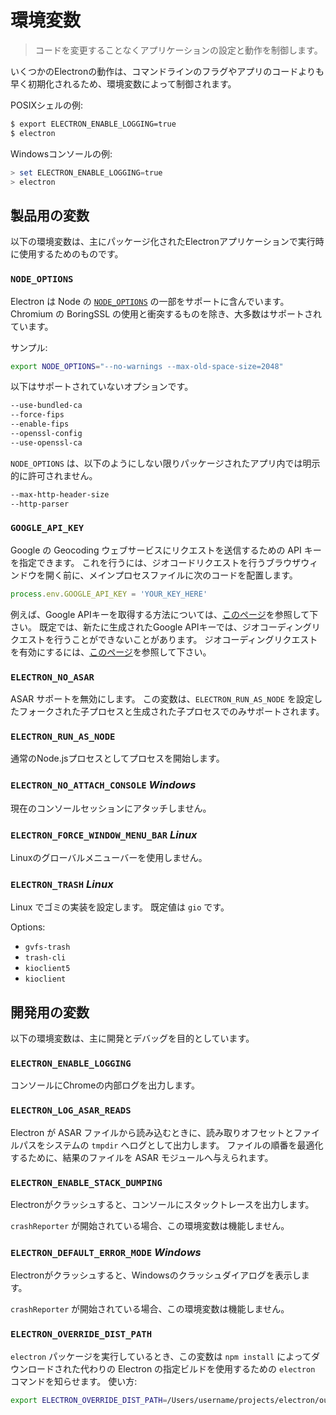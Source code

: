 # 環境変数

> コードを変更することなくアプリケーションの設定と動作を制御します。

いくつかのElectronの動作は、コマンドラインのフラグやアプリのコードよりも早く初期化されるため、環境変数によって制御されます。

POSIXシェルの例:

```sh
$ export ELECTRON_ENABLE_LOGGING=true
$ electron
```

Windowsコンソールの例:

```powershell
> set ELECTRON_ENABLE_LOGGING=true
> electron
```

## 製品用の変数

以下の環境変数は、主にパッケージ化されたElectronアプリケーションで実行時に使用するためのものです。

### `NODE_OPTIONS`

Electron は Node の [`NODE_OPTIONS`](https://nodejs.org/api/cli.html#cli_node_options_options) の一部をサポートに含んでいます。 Chromium の BoringSSL の使用と衝突するものを除き、大多数はサポートされています。

サンプル:

```sh
export NODE_OPTIONS="--no-warnings --max-old-space-size=2048"
```

以下はサポートされていないオプションです。

```sh
--use-bundled-ca
--force-fips
--enable-fips
--openssl-config
--use-openssl-ca
```

`NODE_OPTIONS` は、以下のようにしない限りパッケージされたアプリ内では明示的に許可されません。

```sh
--max-http-header-size
--http-parser
```

### `GOOGLE_API_KEY`

Google の Geocoding ウェブサービスにリクエストを送信するための API キーを指定できます。 これを行うには、ジオコードリクエストを行うブラウザウィンドウを開く前に、メインプロセスファイルに次のコードを配置します。

```javascript
process.env.GOOGLE_API_KEY = 'YOUR_KEY_HERE'
```

例えば、Google APIキーを取得する方法については、[このページ](https://developers.google.com/maps/documentation/javascript/get-api-key)を参照して下さい。 既定では、新たに生成されたGoogle APIキーでは、ジオコーディングリクエストを行うことができないことがあります。 ジオコーディングリクエストを有効にするには、[このページ](https://developers.google.com/maps/documentation/geocoding/get-api-key)を参照して下さい。

### `ELECTRON_NO_ASAR`

ASAR サポートを無効にします。 この変数は、`ELECTRON_RUN_AS_NODE` を設定したフォークされた子プロセスと生成された子プロセスでのみサポートされます。

### `ELECTRON_RUN_AS_NODE`

通常のNode.jsプロセスとしてプロセスを開始します。

### `ELECTRON_NO_ATTACH_CONSOLE` _Windows_

現在のコンソールセッションにアタッチしません。

### `ELECTRON_FORCE_WINDOW_MENU_BAR` _Linux_

Linuxのグローバルメニューバーを使用しません。

### `ELECTRON_TRASH` _Linux_

Linux でゴミの実装を設定します。 既定値は `gio` です。

Options:
* `gvfs-trash`
* `trash-cli`
* `kioclient5`
* `kioclient`

## 開発用の変数

以下の環境変数は、主に開発とデバッグを目的としています。


### `ELECTRON_ENABLE_LOGGING`

コンソールにChromeの内部ログを出力します。

### `ELECTRON_LOG_ASAR_READS`

Electron が ASAR ファイルから読み込むときに、読み取りオフセットとファイルパスをシステムの `tmpdir` へログとして出力します。 ファイルの順番を最適化するために、結果のファイルを ASAR モジュールへ与えられます。

### `ELECTRON_ENABLE_STACK_DUMPING`

Electronがクラッシュすると、コンソールにスタックトレースを出力します。

`crashReporter` が開始されている場合、この環境変数は機能しません。

### `ELECTRON_DEFAULT_ERROR_MODE` _Windows_

Electronがクラッシュすると、Windowsのクラッシュダイアログを表示します。

`crashReporter` が開始されている場合、この環境変数は機能しません。

### `ELECTRON_OVERRIDE_DIST_PATH`

`electron` パッケージを実行しているとき、この変数は `npm install` によってダウンロードされた代わりの Electron の指定ビルドを使用するための `electron` コマンドを知らせます。 使い方:

```sh
export ELECTRON_OVERRIDE_DIST_PATH=/Users/username/projects/electron/out/Debug
```
